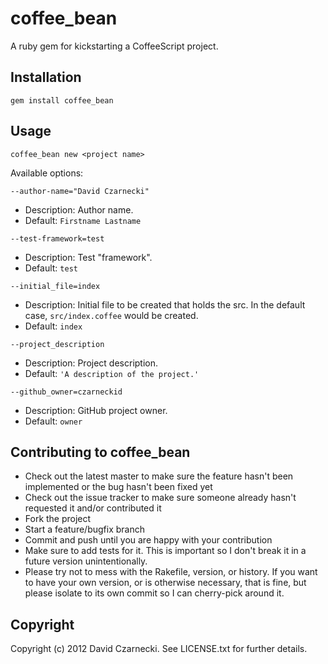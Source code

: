 # coffee_bean

A ruby gem for kickstarting a CoffeeScript project.

## Installation

`gem install coffee_bean`
  
## Usage

`coffee_bean new <project name>`

Available options:

`--author-name="David Czarnecki"`

* Description: Author name.
* Default: `Firstname Lastname`

`--test-framework=test` 

* Description: Test "framework".
* Default: `test`

`--initial_file=index`

* Description: Initial file to be created that holds the src. In the default case, `src/index.coffee` would be created.
* Default: `index`

`--project_description`

* Description: Project description.
* Default: `'A description of the project.'`

`--github_owner=czarneckid`

* Description: GitHub project owner.
* Default: `owner`

## Contributing to coffee_bean
 
* Check out the latest master to make sure the feature hasn't been implemented or the bug hasn't been fixed yet
* Check out the issue tracker to make sure someone already hasn't requested it and/or contributed it
* Fork the project
* Start a feature/bugfix branch
* Commit and push until you are happy with your contribution
* Make sure to add tests for it. This is important so I don't break it in a future version unintentionally.
* Please try not to mess with the Rakefile, version, or history. If you want to have your own version, or is otherwise necessary, that is fine, but please isolate to its own commit so I can cherry-pick around it.

## Copyright

Copyright (c) 2012 David Czarnecki. See LICENSE.txt for further details.
